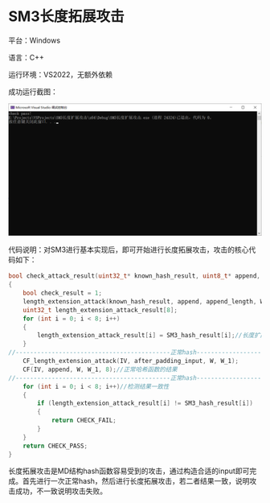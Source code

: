 # SM3长度拓展攻击

平台：Windows 

语言：C++ 

运行环境：VS2022，无额外依赖 

成功运行截图：

![成功运行截图](1.png)

代码说明：对SM3进行基本实现后，即可开始进行长度拓展攻击，攻击的核心代码如下：

~~~c++
bool check_attack_result(uint32_t* known_hash_result, uint8_t* append, unsigned long long append_length, uint32_t* W, uint32_t* W_1,uint8_t *after_padding_input)//W和W_1传入之前必须先分配68和64个uint32_t空间
{
	bool check_result = 1;
	length_extension_attack(known_hash_result, append, append_length, W, W_1);
	uint32_t length_extension_attack_result[8];
	for (int i = 0; i < 8; i++)
	{
		length_extension_attack_result[i] = SM3_hash_result[i];//长度扩展攻击的结果
	}
//-------------------------------------------正常hash----------------------------------------	
	CF_length_extension_attack(IV, after_padding_input, W, W_1);
	CF(IV, append, W, W_1, 8);//正常哈希函数的结果
//-------------------------------------------正常hash----------------------------------------	
	for (int i = 0; i < 8; i++)//检测结果一致性
	{
		if (length_extension_attack_result[i] != SM3_hash_result[i])
		{
			return CHECK_FAIL;
		}
	}
	return CHECK_PASS;
}
~~~

长度拓展攻击是MD结构hash函数容易受到的攻击，通过构造合适的input即可完成。首先进行一次正常hash，然后进行长度拓展攻击，若二者结果一致，说明攻击成功，不一致说明攻击失败。
